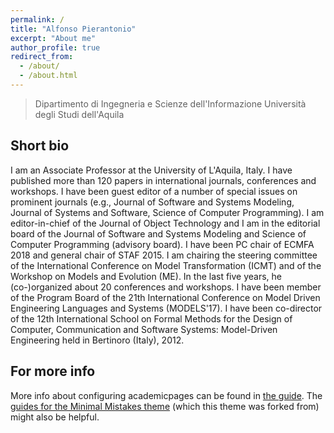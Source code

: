 ```yaml
---
permalink: /
title: "Alfonso Pierantonio"
excerpt: "About me"
author_profile: true
redirect_from: 
  - /about/
  - /about.html
---
```


> Dipartimento di Ingegneria e Scienze dell'Informazione
> Università degli Studi dell'Aquila 

Short bio
------
I am an Associate Professor at the University of L'Aquila, Italy. I have published more than 120 papers in international journals, conferences and workshops. I have been guest editor of a number of special issues on prominent journals (e.g., Journal of Software and Systems Modeling, Journal of Systems and Software, Science of Computer Programming). I am editor-in-chief of the Journal of Object Technology and I am in the editorial board of the Journal of Software and Systems Modeling and Science of Computer Programming (advisory board). I have been PC chair of ECMFA 2018 and general chair of STAF 2015. I am chairing the steering committee of the International Conference on Model Transformation (ICMT) and of the Workshop on Models and Evolution (ME). In the last five years, he (co-)organized about 20 conferences and workshops. I have been member of the Program Board of the 21th International Conference on Model Driven Engineering Languages and Systems (MODELS'17). I have been co-director of the 12th International School on Formal Methods for the Design of Computer, Communication and Software Systems: Model-Driven Engineering held in Bertinoro (Italy), 2012.


For more info
------
More info about configuring academicpages can be found in [the guide](https://academicpages.github.io/markdown/). The [guides for the Minimal Mistakes theme](https://mmistakes.github.io/minimal-mistakes/docs/configuration/) (which this theme was forked from) might also be helpful.
